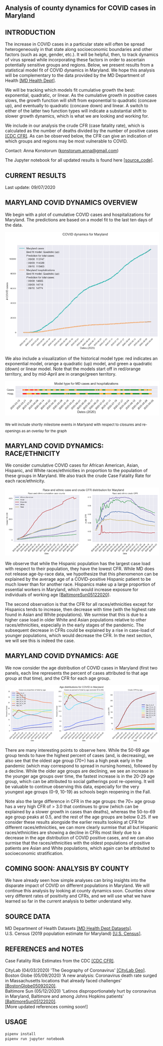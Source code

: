 Analysis of county dynamics for COVID cases in Maryland
------------

INTRODUCTION
------------
The increase in COVID cases in a particular state will often be spread heterogeneously in that state along socioeconomic boundaries and other factors (such as age, gender, etc.).  It will be helpful, then, to track dynamics of virus spread while incorporating these factors in order to ascertain potentially sensitive groups and regions.  Below, we present results from a statistical model fit of COVID dynamics in Maryland.  We hope this analysis will be complementary to the data provided by the MD Department of Health [[MD Health Dept]](https://coronavirus.maryland.gov/).  

We will be tracking which models fit cumulative growth the best: exponential, quadratic, or linear.  As the cumulative growth in positive cases slows, the growth function will shift from exponential to quadratic (concave up), and eventually to quadratic (concave down) and linear.  A switch to either of the latter two function types will indicate a substantial shift to slower growth dynamics, which is what we are looking and working for.

We include in our analysis the crude CFR (case fatality rate), which is calculated as the number of deaths divided by the number of positive cases [[CDC CFR]](https://en.wikipedia.org/wiki/Case_fatality_rate).  As can be observed below, the CFR can give an indication of which groups and regions may be most vulnerable to COVID.

Contact: Anna Konstorum (konstorum.anna@gmail.com)

The Jupyter notebook for all updated results is found here [[source_code]](https://github.com/akonstodata/md_county_covid/blob/master/code/MD_COVID_Dynamics_model_choose_v3.ipynb).

CURRENT RESULTS
------------
Last update: 09/07/2020 

MARYLAND COVID DYNAMICS OVERVIEW
------------
We begin with a plot of cumulative COVID cases and hospitalizations for Maryland.  The predictions are based on a model fit to the last ten days of the data. 

![](https://github.com/akonstodata/md_county_covid/blob/master/results/MD_COVID_model.png)

We also include a visualization of the historical model type: red indicates an exponential model, orange a quadratic (up) model, and green a quadratic (down) or linear model.  Note that the models start off in red/orange territory, and by mid-April are in orange/green territory.

![](https://github.com/akonstodata/md_county_covid/blob/master/results/MD_COVID_models.png)

<sub> We will include shortly milestone events in Marlyand with respect to closures and re-openings as an overlay for the graph </sub>


MARYLAND COVID DYNAMICS: RACE/ETHNICITY
------------
We consider cumulative COVID cases for African American, Asian, Hispanic, and White races/ethnicities in proportion to the population of these groups in Maryland.  We also track the crude Case Fatality Rate for each race/ethnicity.
 
 ![](https://github.com/akonstodata/md_county_covid/blob/master/results/MD_race.png)
 
We observe that while the Hispanic population has the largest case load with respect to their population, they have the lowest CFR.  While MD does not release age-by-race data, we hypothesize that this phenomenon can be explained by the average age of a COVID-positive Hispanic patient to be much lower than for another race.  Hispanics make up a large proportion of essential workers in Maryland, which would increase exposure for individuals of working age [[BaltimoreSun05122020]](https://www.baltimoresun.com/coronavirus/bs-md-covid-latinos-20200512-s3cjb6swbbfofmmfg7afmj3zw4-story.html).   
 
 The second observation is that the CFR for all races/ethnicities except for Hispanics tends to increase, then decrease with time (with the highest rate found in Asian and White populations).  We surmise that this is due to a higher case load in older White and Asian populations relative to other races/ethnicities, especially in the early stages of the pandemic.  The subsequent decrease in CFRs could be explained by a rise in case-load of younger populations, which would decrease the CFR.  In the next section, we will see this is indeed the case. 
 
MARYLAND COVID DYNAMICS: AGE
------------

We now consider the age distribution of COVID cases in Maryland (first two panels, each line represents the percent of cases attributed to that age group at that time), and the CFR for each age group.

![](https://github.com/akonstodata/md_county_covid/blob/master/results/MD_age.png)

There are many interesting points to observe here.  While the 50-69 age group tends to have the highest percent of cases (and, is decreasing), we also see that the oldest age group (70+) has a high peak early in the pandemic (which may correspond to spread in nursing homes), followed by a decline.  While the older age groups are declining, we see an increase in the younger age groups over time, the fastest increase is in the 20-29 age group, which can be attributed to social gatherings post re-opening.  It will be valuable to continue observing this data, especially for the very youngest age groups (0-9, 10-19) as schools begin reopening in the Fall. 

Note also the large difference in CFR in the age groups: the 70+ age group has a very high CFR  of > 3.0 that continues to grow (which can be explained by a slower growth in cases than deaths), whereas the 50-to-69 age group peaks at 0.5, and the rest of the age groups are below 0.25.  If we consider these results alongside the earlier results looking at CFR for different races/ethnicities, we can more clearly surmise that all but Hispanic races/ethnicities are showing a decline in CFRs most likely due to a decrease in the age distribution of COVID positive cases, and we can also surmise that the races/ethnicities with the oldest populations of positive patients are Asian and White populations, which again can be attributed to socioeconomic stratification.


COMING SOON: ANALYSIS BY COUNTY
------------

We have already seen how simple analyses can bring insights into the disparate impact of COVID on different populations in Maryland.  We will continue this analysis by looking at county dynamics soon.  Counties show very different rates of positivity and CFRs, and we will use what we have learned so far in the current analysis to better understand why.



SOURCE DATA
------------
MD Department of Health Datasets [[MD Health Dept Datasets]](https://coronavirus.maryland.gov/https://coronavirus.maryland.gov/datasets/).  
U.S. Census (2019 population estimate for Maryland) [[U.S. Census]](https://www.census.gov/quickfacts/fact/table/MD/PST045219#).  

REFERENCES and NOTES
------------
Case Fatality Risk Estimates from the CDC [[CDC CFR]](https://wwwnc.cdc.gov/eid/article/26/6/20-0320_article).  

CityLab (04/03/2020) 'The Geography of Coronavirus' [[CityLab Geo]](https://www.citylab.com/equity/2020/04/coronavirus-spread-map-city-urban-density-suburbs-rural-data/609394/).    
Boston Globe (05/09/2020) 'A new analysis: Coronavirus death rate surged in Massachusetts locations that already faced challenges' [[BostonGlobe05092020]](https://www.bostonglobe.com/2020/05/09/nation/disparities-push-coronavirus-death-rates-higher/?et_rid=1768511231).   
Baltimore Sun (05/12/2020) 'Latinos disproportionately hurt by coronavirus in
Maryland, Baltimore and among Johns Hopkins patients' [[BaltimoreSun05122020]](https://www.baltimoresun.com/coronavirus/bs-md-covid-latinos-20200512-s3cjb6swbbfofmmfg7afmj3zw4-story.html).   
[More updated references coming soon!]

USAGE
------------
```
pipenv install
pipenv run jupyter notebook
```
